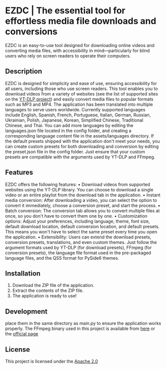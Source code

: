 # EZDC | The essential tool for effortless media file downloads and conversions
EZDC is an easy-to-use tool designed for downloading online videos and converting media files, with accessibility in mind—particularly for blind users who rely on screen readers to operate their computers.

## Description
EZDC is designed for simplicity and ease of use, ensuring accessibility for all users, including those who use screen readers. This tool enables you to download videos from a variety of websites (see the list of supported sites on the [YT-DLP project](https://github.com/yt-dlp/yt-dlp)) and easily convert media files to popular formats such as MP3 and MP4. The application has been translated into multiple languages to serve users worldwide. Currently supported languages include English, Spanish, French, Portuguese, Italian, German, Russian, Ukrainian, Polish, Japanese, Korean, Simplified Chinese, Traditional Chinese, and Thai. You can add more languages by editing the languages.json file located in the config folder, and creating a corresponding language content file in the assets/languages directory.
If the default presets shipped with the application don't meet your needs, you can create custom presets for both downloading and conversion by editing the preset.json file in the config folder. Just ensure that your custom presets are compatible with the arguments used by YT-DLP and FFmpeg.

## Features
EZDC offers the following features:
• 
Download videos from supported websites using the YT-DLP library. You can choose to download a single video or an entire playlist from the download tab in the application.
• 
Instant media conversion: After downloading a video, you can select the option to convert it immediately, choose a conversion preset, and start the process.
• 
Batch conversion: The conversion tab allows you to convert multiple files at once, so you don't have to convert them one by one.
• 
Customization options: Adjust your preferences, including language, theme, font size, default download location, default conversion location, and default presets. This means you won't have to select the same preset every time you open the application.
• 
Extensibility: Users can extend the download presets, conversion presets, translations, and even custom themes. Just follow the argument formats used by YT-DLP (for download presets), FFmpeg (for conversion presets), the language file format used in the pre-packaged language files, and the QSS format for PySide6 themes.

## Installation
1. Download the ZIP file of the application.
2. Extract the contents of the ZIP file.
3. The application is ready to use!

## Development
place them in the same directory as main.py to ensure the application works properly. The FFmpeg binary used in this project is available from [here](https://github.com/BtbN/FFmpeg-Builds/releases) or the [official page](https://www.ffmpeg.org/download.html)

## License
This project is licensed under the [Apache 2.0](LICENSE.txt)